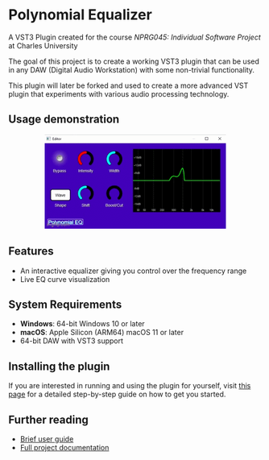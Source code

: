 # Polynomial Equalizer

A VST3 Plugin created for the course *NPRG045: Individual Software Project* at Charles University

The goal of this project is to create a working VST3 plugin that can be used in any DAW (Digital Audio Workstation) with some non-trivial functionality.

This plugin will later be forked and used to create a more advanced VST plugin that experiments with various audio processing technology.

## Usage demonstration

<p align="center">
    <img src="docs/resources/preview.gif" alt="preview"/>
</p>

## Features

- An interactive equalizer giving you control over the frequency range
- Live EQ curve visualization

## System Requirements

- **Windows**: 64-bit Windows 10 or later  
- **macOS**: Apple Silicon (ARM64) macOS 11 or later  
- 64-bit DAW with VST3 support

## Installing the plugin

If you are interested in running and using the plugin for yourself, visit [this page](docs/build_guide.md) for a detailed step-by-step guide on how to get you started.

## Further reading

- [Brief user guide](docs/index.md)
- [Full project documentation](https://darilin98.github.io/vst-plugin/index.html)
